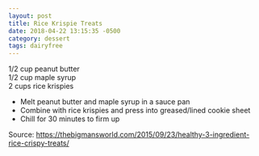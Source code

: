 ```yaml
---
layout: post
title: Rice Krispie Treats
date: 2018-04-22 13:15:35 -0500
category: dessert
tags: dairyfree
---
```

1/2 cup peanut butter  
1/2 cup maple syrup  
2 cups rice krispies  
<ul>
 	<li>Melt peanut butter and maple syrup in a sauce pan</li>
 	<li>Combine with rice krispies and press into greased/lined cookie sheet</li>
 	<li>Chill for 30 minutes to firm up</li>
</ul>
Source: <a href="https://thebigmansworld.com/2015/09/23/healthy-3-ingredient-rice-crispy-treats/">https://thebigmansworld.com/2015/09/23/healthy-3-ingredient-rice-crispy-treats/</a>
